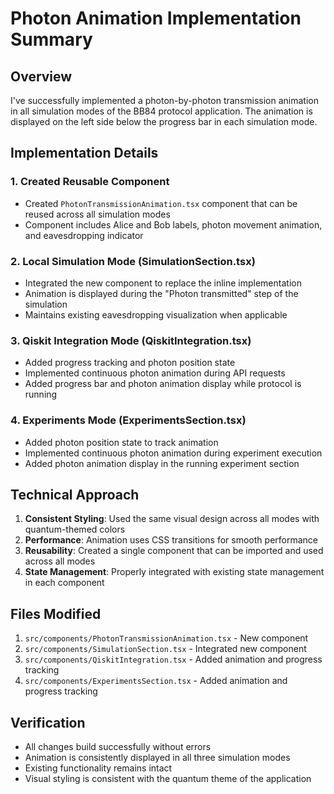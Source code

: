 # Photon Animation Implementation Summary

## Overview
I've successfully implemented a photon-by-photon transmission animation in all simulation modes of the BB84 protocol application. The animation is displayed on the left side below the progress bar in each simulation mode.

## Implementation Details

### 1. Created Reusable Component
- Created `PhotonTransmissionAnimation.tsx` component that can be reused across all simulation modes
- Component includes Alice and Bob labels, photon movement animation, and eavesdropping indicator

### 2. Local Simulation Mode (SimulationSection.tsx)
- Integrated the new component to replace the inline implementation
- Animation is displayed during the "Photon transmitted" step of the simulation
- Maintains existing eavesdropping visualization when applicable

### 3. Qiskit Integration Mode (QiskitIntegration.tsx)
- Added progress tracking and photon position state
- Implemented continuous photon animation during API requests
- Added progress bar and photon animation display while protocol is running

### 4. Experiments Mode (ExperimentsSection.tsx)
- Added photon position state to track animation
- Implemented continuous photon animation during experiment execution
- Added photon animation display in the running experiment section

## Technical Approach
1. **Consistent Styling**: Used the same visual design across all modes with quantum-themed colors
2. **Performance**: Animation uses CSS transitions for smooth performance
3. **Reusability**: Created a single component that can be imported and used across all modes
4. **State Management**: Properly integrated with existing state management in each component

## Files Modified
1. `src/components/PhotonTransmissionAnimation.tsx` - New component
2. `src/components/SimulationSection.tsx` - Integrated new component
3. `src/components/QiskitIntegration.tsx` - Added animation and progress tracking
4. `src/components/ExperimentsSection.tsx` - Added animation and progress tracking

## Verification
- All changes build successfully without errors
- Animation is consistently displayed in all three simulation modes
- Existing functionality remains intact
- Visual styling is consistent with the quantum theme of the application
